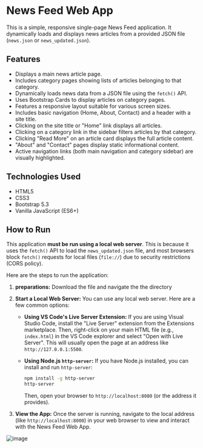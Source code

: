 # News Feed Web App

This is a simple, responsive single-page News Feed application. It dynamically loads and displays news articles from a provided JSON file (`news.json` or `news_updated.json`).

## Features

* Displays a main news article page.
* Includes category pages showing lists of articles belonging to that category.
* Dynamically loads news data from a JSON file using the `fetch()` API.
* Uses Bootstrap Cards to display articles on category pages.
* Features a responsive layout suitable for various screen sizes.
* Includes basic navigation (Home, About, Contact) and a header with a site title.
* Clicking on the site title or "Home" link displays all articles.
* Clicking on a category link in the sidebar filters articles by that category.
* Clicking "Read More" on an article card displays the full article content.
* "About" and "Contact" pages display static informational content.
* Active navigation links (both main navigation and category sidebar) are visually highlighted.

## Technologies Used

* HTML5
* CSS3
* Bootstrap 5.3
* Vanilla JavaScript (ES6+)

## How to Run

This application **must be run using a local web server**. This is because it uses the `fetch()` API to load the `news_updated.json` file, and most browsers block `fetch()` requests for local files (`file://`) due to security restrictions (CORS policy).

Here are the steps to run the application:

1.  **preparations:**
    Download the file and navigate the the directory
3.  **Start a Local Web Server:**
    You can use any local web server. Here are a few common options:

    * **Using VS Code's Live Server Extension:**
        If you are using Visual Studio Code, install the "Live Server" extension from the Extensions marketplace. Then, right-click on your main HTML file (e.g., `index.html`) in the VS Code explorer and select "Open with Live Server". This will usually open the page at an address like `http://127.0.0.1:5500`.

    * **Using Node.js `http-server`:**
        If you have Node.js installed, you can install and run `http-server`:
        ```bash
        npm install -g http-server
        http-server
        ```
        Then, open your browser to `http://localhost:8080` (or the address it provides).

4.  **View the App:**
    Once the server is running, navigate to the local address (like `http://localhost:8000`) in your web browser to view and interact with the News Feed Web App.


![image](https://github.com/user-attachments/assets/66327f50-c042-4ed1-a63a-605fbb57ffa3)

